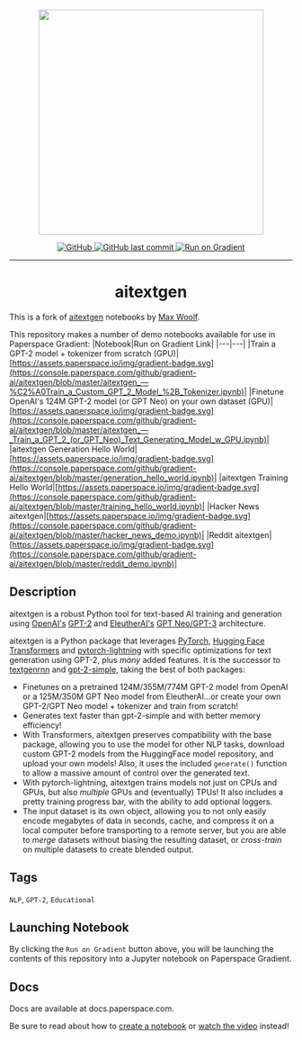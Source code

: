 <p align="center">
    <br>
    <img src="https://s3.amazonaws.com/ps.public.resources/ml-showcase/ml-showcase-header.png" width="400"/>
    <br>
<p>
<p align="center">
    <a href="https://github.com/gradient-ai/aitextgen/blob/master/LICENSE">
        <img alt="GitHub" src="https://img.shields.io/github/license/gradient-ai/aitextgen.svg?color=blue">
    </a>
    <a href="https://github.com/gradient-ai/aitextgen">
        <img alt="GitHub last commit" src="https://img.shields.io/github/last-commit/gradient-ai/aitextgen">
    </a>
    <a href="https://console.paperspace.com/github/gradient-ai/aitextgen">
        <img src="https://assets.paperspace.io/img/gradient-badge.svg" alt="Run on Gradient"/>
    </a>
</p>
<hr />
<h1 align="center">
    aitextgen
</h1>

This is a fork of [aitextgen](https://github.com/minimaxir/aitextgen) notebooks by [Max Woolf](https://github.com/minimaxir). 

This repository makes a number of demo notebooks available for use in Paperspace Gradient:
|Notebook|Run on Gradient Link|
|---|---|
|Train a GPT-2 model + tokenizer from scratch (GPU)|[https://assets.paperspace.io/img/gradient-badge.svg](https://console.paperspace.com/github/gradient-ai/aitextgen/blob/master/aitextgen_—%C2%A0Train_a_Custom_GPT_2_Model_%2B_Tokenizer.ipynb)|
|Finetune OpenAI's 124M GPT-2 model (or GPT Neo) on your own dataset (GPU)|[https://assets.paperspace.io/img/gradient-badge.svg](https://console.paperspace.com/github/gradient-ai/aitextgen/blob/master/aitextgen_—_Train_a_GPT_2_(or_GPT_Neo)_Text_Generating_Model_w_GPU.ipynb)|
|aitextgen Generation Hello World|[https://assets.paperspace.io/img/gradient-badge.svg](https://console.paperspace.com/github/gradient-ai/aitextgen/blob/master/generation_hello_world.ipynb)|
|aitextgen Training Hello World|[https://assets.paperspace.io/img/gradient-badge.svg](https://console.paperspace.com/github/gradient-ai/aitextgen/blob/master/training_hello_world.ipynb)|
|Hacker News aitextgen|[https://assets.paperspace.io/img/gradient-badge.svg](https://console.paperspace.com/github/gradient-ai/aitextgen/blob/master/hacker_news_demo.ipynb)|
|Reddit aitextgen|[https://assets.paperspace.io/img/gradient-badge.svg](https://console.paperspace.com/github/gradient-ai/aitextgen/blob/master/reddit_demo.ipynb)|


## Description

aitextgen is a robust Python tool for text-based AI training and generation using [OpenAI's](https://openai.com) [GPT-2](https://openai.com/blog/better-language-models/) and [EleutherAI's](https://www.eleuther.ai) [GPT Neo/GPT-3](https://github.com/EleutherAI/gpt-neo) architecture.

aitextgen is a Python package that leverages [PyTorch](https://pytorch.org), [Hugging Face Transformers](https://github.com/huggingface/transformers) and [pytorch-lightning](https://github.com/PyTorchLightning/pytorch-lightning) with specific optimizations for text generation using GPT-2, plus _many_ added features. It is the successor to [textgenrnn](https://github.com/minimaxir/textgenrnn) and [gpt-2-simple](https://github.com/minimaxir/gpt-2-simple), taking the best of both packages:

- Finetunes on a pretrained 124M/355M/774M GPT-2 model from OpenAI or a 125M/350M GPT Neo model from EleutherAI...or create your own GPT-2/GPT Neo model + tokenizer and train from scratch!
- Generates text faster than gpt-2-simple and with better memory efficiency!
- With Transformers, aitextgen preserves compatibility with the base package, allowing you to use the model for other NLP tasks, download custom GPT-2 models from the HuggingFace model repository, and upload your own models! Also, it uses the included `generate()` function to allow a massive amount of control over the generated text.
- With pytorch-lightning, aitextgen trains models not just on CPUs and GPUs, but also _multiple_ GPUs and (eventually) TPUs! It also includes a pretty training progress bar, with the ability to add optional loggers.
- The input dataset is its own object, allowing you to not only easily encode megabytes of data in seconds, cache, and compress it on a local computer before transporting to a remote server, but you are able to _merge_ datasets without biasing the resulting dataset, or _cross-train_ on multiple datasets to create blended output.


## Tags
<code>NLP</code>, <code>GPT-2</code>, <code>Educational</code>



## Launching Notebook
By clicking the <code>Run on Gradient</code> button above, you will be launching the contents of this repository into a Jupyter notebook on Paperspace Gradient. 


## Docs
Docs are available at docs.paperspace.com. 

Be sure to read about how to <a href="https://docs.paperspace.com/gradient/notebooks/create-a-notebook">create a notebook</a> or <a href="https://youtu.be/i4pvLzvw2ME">watch the video</a> instead!
